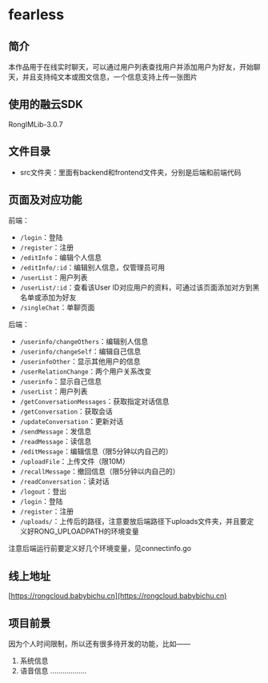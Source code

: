 # fearless

## 简介

本作品用于在线实时聊天，可以通过用户列表查找用户并添加用户为好友，开始聊天，并且支持纯文本或图文信息，一个信息支持上传一张图片

## 使用的融云SDK

RongIMLib-3.0.7

## 文件目录

* src文件夹：里面有backend和frontend文件夹，分别是后端和前端代码

## 页面及对应功能

前端：

* `/login`：登陆
* `/register`：注册
* `/editInfo`：编辑个人信息
* `/editInfo/:id`：编辑别人信息，仅管理员可用
* `/userList`：用户列表
* `/userList/:id`：查看该User ID对应用户的资料，可通过该页面添加对方到黑名单或添加为好友
* `/singleChat`：单聊页面

后端：

* `/userinfo/changeOthers`：编辑别人信息
* `/userinfo/changeSelf`：编辑自己信息
* `/userinfoOther`：显示其他用户的信息
* `/userRelationChange`：两个用户关系改变
* `/userinfo`：显示自己信息
* `/userList`：用户列表
* `/getConversationMessages`：获取指定对话信息
* `/getConversation`：获取会话
* `/updateConversation`：更新对话
* `/sendMessage`：发信息
* `/readMessage`：读信息
* `/editMessage`：编辑信息（限5分钟以内自己的）
* `/uploadFile`：上传文件（限10M）
* `/recallMessage`：撤回信息（限5分钟以内自己的）
* `/readConversation`：读对话
* `/logout`：登出
* `/login`：登陆
* `/register`：注册
* `/uploads/`：上传后的路径，注意要放后端路径下uploads文件夹，并且要定义好RONG_UPLOADPATH的环境变量

注意后端运行前要定义好几个环境变量，见connectinfo.go

## 线上地址

[https://rongcloud.babybichu.cn](https://rongcloud.babybichu.cn)

## 项目前景

因为个人时间限制，所以还有很多待开发的功能，比如——
1. 系统信息
2. 语音信息
………………